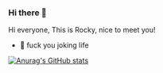 ### Hi there 👋

Hi everyone, This is Rocky, nice to meet you!

- 🔭 fuck you joking life

[![Anurag's GitHub stats](https://github-readme-stats.vercel.app/api?username=jiazhiyuans)](https://github.com/jiazhiyuans/github-readme-stats)
